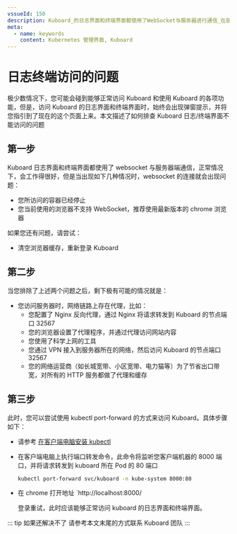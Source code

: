 ```yaml
---
vssueId: 150
description: Kuboard_的日志界面和终端界面都使用了WebSocket与服务器进行通信_在部分情况下_可能出现连通性问题_本文描述了一种解决此问题的办法
meta:
  - name: keywords
    content: Kubernetes 管理界面, Kuboard
---
```


# 日志终端访问的问题

极少数情况下，您可能会碰到能够正常访问 Kuboard 和使用 Kuboard 的各项功能，但是，访问 Kuboard 的日志界面和终端界面时，始终会出现弹窗提示，并将您指引到了现在的这个页面上来。本文描述了如何排查 Kuboard 日志/终端界面不能访问的问题

## 第一步

Kuboard 日志界面和终端界面都使用了 websocket 与服务器端通信，正常情况下，会工作得很好，但是当出现如下几种情况时，websocket 的连接就会出现问题：
* 您所访问的容器已经停止
* 您当前使用的浏览器不支持 WebSocket，推荐使用最新版本的 chrome 浏览器

如果您还有问题，请尝试：
* 清空浏览器缓存，重新登录 Kuboard

## 第二步

当您排除了上述两个问题之后，剩下极有可能的情况就是：
* 您访问服务器时，网络链路上存在代理，比如：
  * 您配置了 Nginx 反向代理，通过 Nginx 将请求转发到 Kuboard 的节点端口 32567
  * 您的浏览器设置了代理程序，并通过代理访问网站内容
  * 您使用了科学上网的工具
  * 您通过 VPN 接入到服务器所在的网络，然后访问 Kuboard 的节点端口 32567
  * 您的网络运营商（如长城宽带、小区宽带、电力猫等）为了节省出口带宽，对所有的 HTTP 服务都做了代理和缓存

## 第三步

此时，您可以尝试使用 kubectl port-forward 的方式来访问 Kuboard。具体步骤如下：

* 请参考 [在客户端电脑安装 kubectl](/install/install-kubectl.html)
* 在客户端电脑上执行端口转发命令，此命令将监听您客户端机器的 8000 端口，并将请求转发到 kuboard 所在 Pod 的 80 端口

  ``` sh
  kubectl port-forward svc/kuboard -n kube-system 8000:80
  ```
* 在 chrome 打开地址 `http://localhost:8000/
  
  登录重试，此时应该能够正常访问 kuboard 的日志界面和终端界面。

::: tip 如果还解决不了
请参考本文末尾的方式联系 Kuboard 团队
:::
